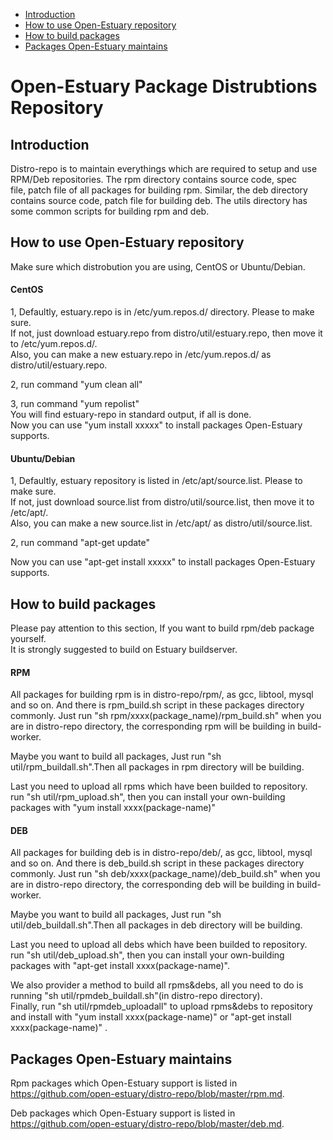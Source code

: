* [Introduction](#1)
* [How to use Open-Estuary repository](#2)
* [How to build packages](#3)
* [Packages Open-Estuary maintains](#4)

# Open-Estuary Package Distrubtions Repository
## <a name="1">Introduction</a>
Distro-repo is to maintain everythings which are required to setup and use RPM/Deb repositories. The rpm directory contains source code, spec file, patch file of all packages for building rpm. Similar, the deb directory contains source code, patch file for building deb. The utils directory has some common scripts for building rpm and deb.

## <a name="2">How to use Open-Estuary repository</a>
Make sure which distrobution you are using, CentOS or Ubuntu/Debian.

#### CentOS  
1, Defaultly, estuary.repo is in /etc/yum.repos.d/ directory. Please to make sure.  
If not, just download estuary.repo from distro/util/estuary.repo, then move it to /etc/yum.repos.d/.  
Also, you can make a new estuary.repo in /etc/yum.repos.d/ as distro/util/estuary.repo.  

2, run command "yum clean all"  

3, run command "yum repolist"  
You will find estuary-repo in standard output, if all is done.  
Now you can use "yum install xxxxx" to install packages Open-Estuary supports.  

#### Ubuntu/Debian
1, Defaultly, estuary repository is listed in /etc/apt/source.list. Please to make sure.  
If not, just download source.list from distro/util/source.list, then move it to /etc/apt/.  
Also, you can make a new source.list in /etc/apt/ as distro/util/source.list.  

2, run command "apt-get update"  
    
Now you can use "apt-get install xxxxx" to install packages Open-Estuary supports. 

## <a name="3">How to build packages</a>  
Please pay attention to this section, If you want to build  rpm/deb package yourself.  
It is strongly suggested to build on Estuary buildserver.  

#### RPM  
All packages for building rpm is in distro-repo/rpm/, as gcc, libtool, mysql and so on. And there is rpm_build.sh script in these packages directory commonly.
Just run "sh rpm/xxxx(package_name)/rpm_build.sh" when you are in distro-repo directory, the corresponding rpm will be building in build-worker.

Maybe you want to build all packages, Just run "sh util/rpm_buildall.sh".Then all packages in rpm directory will be building.  

Last you need to upload all rpms which have been builded to repository.   
run "sh util/rpm_upload.sh", then you can install your own-building packages with "yum install xxxx(package-name)"  

#### DEB
All packages for building deb is in distro-repo/deb/, as gcc, libtool, mysql and so on. And there is deb_build.sh script in these packages directory commonly.
Just run "sh deb/xxxx(package_name)/deb_build.sh" when you are in distro-repo directory, the corresponding deb will be building in build-worker.

Maybe you want to build all packages, Just run "sh util/deb_buildall.sh".Then all packages in deb directory will be building.  

Last you need to upload all debs which have been builded to repository.   
run "sh util/deb_upload.sh", then you can install your own-building packages with "apt-get install xxxx(package-name)".

We also provider a method to build all rpms&debs, all you need to do is running "sh util/rpmdeb_buildall.sh"(in distro-repo directory).   
Finally, run "sh util/rpmdeb_uploadall" to upload rpms&debs to repository and install with "yum install xxxx(package-name)" or "apt-get install xxxx(package-name)" .  

## <a name="4">Packages Open-Estuary maintains</a>  
Rpm packages which Open-Estuary support is listed in https://github.com/open-estuary/distro-repo/blob/master/rpm.md.  

Deb packages which Open-Estuary support is listed in https://github.com/open-estuary/distro-repo/blob/master/deb.md.







